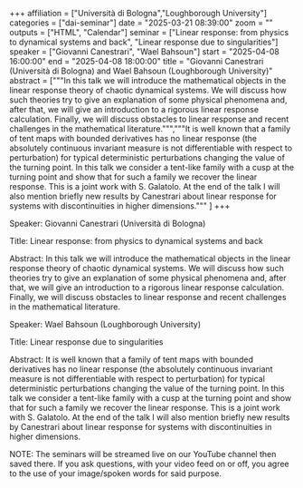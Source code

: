 +++
affiliation = ["Università di Bologna","Loughborough University"]
categories = ["dai-seminar"] 
date = "2025-03-21 08:39:00"
zoom = "" 
outputs = ["HTML", "Calendar"] 
seminar = ["Linear response: from physics to dynamical systems and back", "Linear response due to singularities"] 
speaker = ["Giovanni Canestrari", "Wael Bahsoun"] 
start = "2025-04-08 16:00:00" 
end = "2025-04-08 18:00:00" 
title = "Giovanni Canestrari (Università di Bologna) and Wael Bahsoun (Loughborough University)" 
abstract = ["""In this talk we will introduce the mathematical objects in the linear response theory of chaotic dynamical systems. We will discuss how such theories try to give an explanation of some physical phenomena and, after that, we will give an introduction to a rigorous linear response calculation. Finally, we will discuss obstacles to linear response and recent challenges in the mathematical literature.""","""It is well known that a family of tent maps with bounded derivatives has no linear response (the absolutely continuous invariant measure is not differentiable with respect to perturbation) for typical deterministic perturbations changing the value of the turning point. In this talk we consider a tent-like family with a cusp at the turning point and show that for such a family we recover the linear response.
This is a joint work with S. Galatolo. At the end of the talk I will also mention briefly new results by Canestrari about linear response for systems with discontinuities in higher dimensions.""" ]
+++

Speaker: Giovanni Canestrari (Università di Bologna)

Title: Linear response: from physics to dynamical systems and back

Abstract: In this talk we will introduce the mathematical objects in the linear response theory of chaotic dynamical systems. We will discuss how such theories try to give an explanation of some physical phenomena and, after that, we will give an introduction to a rigorous linear response calculation. Finally, we will discuss obstacles to linear response and recent challenges in the mathematical literature.

Speaker: Wael Bahsoun (Loughborough University)

Title: Linear response due to singularities

Abstract: It is well known that a family of tent maps with bounded derivatives has no linear response (the absolutely continuous invariant measure is not differentiable with respect to perturbation) for typical deterministic perturbations changing the value of the turning point. In this talk we consider a tent-like family with a cusp at the turning point and show that for such a family we recover the linear response.
This is a joint work with S. Galatolo. At the end of the talk I will also mention briefly new results by Canestrari about linear response for systems with discontinuities in higher dimensions.

NOTE: The seminars will be streamed live on our YouTube channel then saved there. If you ask questions, with your video feed on or off, you agree to the use of your image/spoken words for said purpose.

